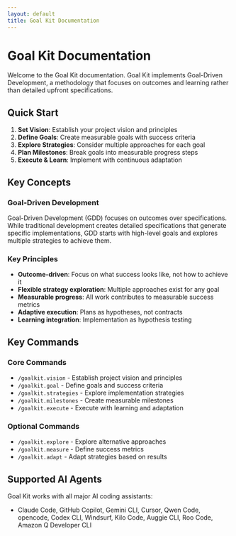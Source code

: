 ```yaml
---
layout: default
title: Goal Kit Documentation
---
```


# Goal Kit Documentation

Welcome to the Goal Kit documentation. Goal Kit implements Goal-Driven Development, a methodology that focuses on outcomes and learning rather than detailed upfront specifications.

## Quick Start

1. **Set Vision**: Establish your project vision and principles
2. **Define Goals**: Create measurable goals with success criteria
3. **Explore Strategies**: Consider multiple approaches for each goal
4. **Plan Milestones**: Break goals into measurable progress steps
5. **Execute & Learn**: Implement with continuous adaptation

## Key Concepts

### Goal-Driven Development

Goal-Driven Development (GDD) focuses on outcomes over specifications. While traditional development creates detailed specifications that generate specific implementations, GDD starts with high-level goals and explores multiple strategies to achieve them.

### Key Principles

- **Outcome-driven**: Focus on what success looks like, not how to achieve it
- **Flexible strategy exploration**: Multiple approaches exist for any goal
- **Measurable progress**: All work contributes to measurable success metrics
- **Adaptive execution**: Plans as hypotheses, not contracts
- **Learning integration**: Implementation as hypothesis testing

## Key Commands

### Core Commands

- `/goalkit.vision` - Establish project vision and principles
- `/goalkit.goal` - Define goals and success criteria
- `/goalkit.strategies` - Explore implementation strategies
- `/goalkit.milestones` - Create measurable milestones
- `/goalkit.execute` - Execute with learning and adaptation

### Optional Commands

- `/goalkit.explore` - Explore alternative approaches
- `/goalkit.measure` - Define success metrics
- `/goalkit.adapt` - Adapt strategies based on results

## Supported AI Agents

Goal Kit works with all major AI coding assistants:
- Claude Code, GitHub Copilot, Gemini CLI, Cursor, Qwen Code, opencode, Codex CLI, Windsurf, Kilo Code, Auggie CLI, Roo Code, Amazon Q Developer CLI